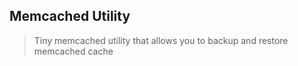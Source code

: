 ## Memcached Utility
> Tiny memcached utility that allows you to backup and restore memcached cache



